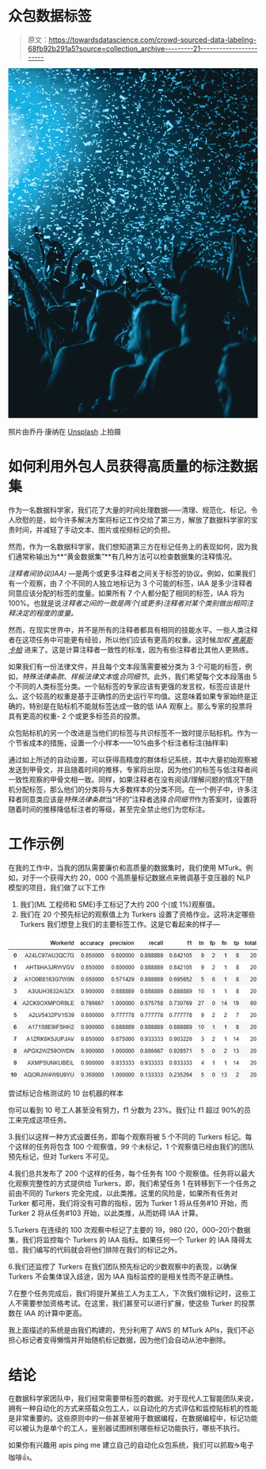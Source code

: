 # 众包数据标签

> 原文：<https://towardsdatascience.com/crowd-sourced-data-labeling-68fb92b291a5?source=collection_archive---------21----------------------->

![](img/64c0d9950f59bfaee1fde19004528681.png)

照片由乔丹·康纳在 [Unsplash](https://unsplash.com/s/photos/crowd?utm_source=unsplash&utm_medium=referral&utm_content=creditCopyText) 上拍摄

# 如何利用外包人员获得高质量的标注数据集

作为一名数据科学家，我们花了大量的时间处理数据——清理、规范化、标记。令人欣慰的是，如今许多解决方案将标记工作交给了第三方，解放了数据科学家的宝贵时间，并减轻了手动文本、图片或视频标记的负担。

然而，作为一名数据科学家，我们想知道第三方在标记任务上的表现如何，因为我们通常称输出为**“黄金数据集”**有几种方法可以检查数据集的注释情况。

*注释者间协议(IAA)* —是两个或更多注释者之间关于标签的协议。例如，如果我们有一个观察，由 7 个不同的人独立地标记为 3 个可能的标签，IAA 是多少注释者同意应该分配的标签的度量。如果所有 7 个人都分配了相同的标签，IAA 将为 100%。也就是说*注释者之间的一致是两个(或更多)注释者对某个类别做出相同注释决定的程度的度量。*

然而，在现实世界中，并不是所有的注释者都具有相同的技能水平。一些人类注释者在这项任务中可能更有经验，所以他们应该有更高的权重。这时候*加权* [*弗莱斯卡帕*](https://en.wikipedia.org/wiki/Fleiss%27_kappa) 进来了。这是计算注释者一致性的标准，因为有些注释者比其他人更熟练。

如果我们有一份法律文件，并且每个文本段落需要被分类为 3 个可能的标签，例如，*特殊法律条款*、*样板法律文本*或*合同细节*。此外，我们希望每个文本段落由 5 个不同的人类标签分类。一个贴标签的专家应该有更强的发言权，标签应该是什么。这个较高的权重是基于正确性的历史运行平均值。这意味着如果专家始终是正确的，特别是在贴标机不能就标签达成一致的低 IAA 观察上。那么专家的投票将具有更高的权重- 2 个或更多标签员的投票。

众包贴标机的另一个改进是当他们的标签与共识标签不一致时提示贴标机。作为一个节省成本的措施，设置一个小样本——10%由多个标注者标注(抽样率)

通过如上所述的自动设置，可以获得高精度的群体标记系统，其中大量初始观察被发送到甲骨文，并且随着时间的推移，专家将出现，因为他们的标签与低注释者间一致性观察的甲骨文相一致。同样，如果注释者在没有阅读/理解问题的情况下随机分配标签，那么他们的分类将与大多数样本的分类不同。在一个例子中，许多注释者同意类应该是*特殊法律条款*当“坏的”注释者选择*合同细节*作为答案时，设置将随着时间的推移降低标注者的等级，甚至完全禁止他们为您标注。

# 工作示例

在我的工作中，当我的团队需要廉价和高质量的数据集时，我们使用 MTurk。例如，对于一个获得大约 20，000 个高质量标记数据点来微调基于变压器的 NLP 模型的项目，我们做了以下工作

1.  我们(ML 工程师和 SME)手工标记了大约 200 个(或 1%)观察值。
2.  我们在 20 个预先标记的观察值上为 Turkers 设置了资格作业。这将决定哪些 Turkers 我们想登上我们的主要标签工作。这是它看起来的样子—

![](img/3ea1545e80da320e1bf45a7e667bbdb7.png)

尝试标记合格测试的 10 台机器的样本

你可以看到 10 号工人甚至没有努力，f1 分数为 23%。我们让 f1 超过 90%的员工来完成这项任务。

3.我们以这样一种方式设置任务，即每个观察将被 5 个不同的 Turkers 标记。每个这样的任务将包含 100 个观察值，99 个未标记，1 个观察值已经由我们的团队预先标记，但对 Turkers 不可见。

4.我们总共发布了 200 个这样的任务，每个任务有 100 个观察值。任务将以最大化观察完整性的方式提供给 Turkers，即，我们希望任务 1 在转移到下一个任务之前由不同的 Turkers 完全完成，以此类推。这里的风险是，如果所有任务对 Turker 都可用，我们将没有可靠的指标，因为 Turker 1 将从任务#10 开始，而 Turker 2 将从任务#103 开始，以此类推，从而妨碍 IAA 计算。

5.Turkers 在连续的 100 次观察中标记了主要的 19，980 (20，000–20)个数据集，我们将监控每个 Turkers 的 IAA 指标。如果任何一个 Turker 的 IAA 降得太低，我们编写的代码就会将他们排除在我们的标记之外。

6.我们还监控了 Turkers 在我们团队预先标记的少数观察中的表现，以确保 Turkers 不会集体误入歧途，因为 IAA 指标监控的是相关性而不是正确性。

7.在整个任务完成后，我们将提升某些工人为主工人，下次我们做标记时，这些工人不需要参加资格考试。在这里，我们甚至可以进行扩展，使这些 Turker 的投票数在 IAA 的计算中更高。

我上面描述的系统是由我们构建的，充分利用了 AWS 的 MTurk APIs，我们不必担心标记者变得懒惰并开始随机标记数据，因为他们会自动从池中删除。

# 结论

在数据科学家团队中，我们经常需要带标签的数据。对于现代人工智能团队来说，拥有一种自动化的方式来搭载众包工人，以自动化的方式评估和监控贴标机的性能是非常重要的。这些原则中的一些甚至被用于数据编程，在数据编程中，标记功能可以被认为是单个的工人，鉴别器试图辨别哪些标记功能执行，哪些不执行。

如果你有兴趣用 apis ping me 建立自己的自动化众包系统，我们可以抓取☕️电子咖啡👍。
